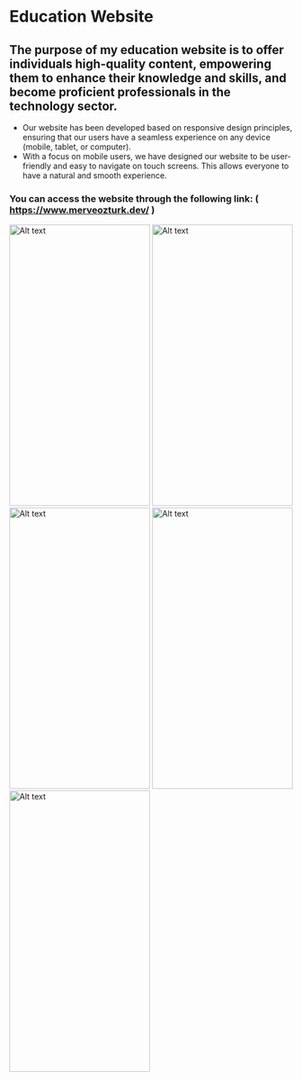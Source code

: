 # Education Website
**The purpose of my education website is to offer individuals high-quality content, empowering them to enhance their knowledge and skills, and become proficient professionals in the technology sector.**
-----------------------------------------------------------------------------------------------------------------------------------------------------------------------------
* Our website has been developed based on responsive design principles, ensuring that our users have a seamless experience on any device (mobile, tablet, or computer).
* With a focus on mobile users, we have designed our website to be user-friendly and easy to navigate on touch screens. This allows everyone to have a natural and smooth experience.

### You can access the website through the following link: ( https://www.merveozturk.dev/ )

<img title="a title" alt="Alt text" src="https://github.com/mrvozturk/bbc_blog/assets/133267808/a2da3c7d-32dd-4dc4-8aaf-586e3a1f0bbf" width="250px" height="500px">
<img title="a title" alt="Alt text" src="https://github.com/mrvozturk/bbc_blog/assets/133267808/1a68699f-67b5-465e-aca2-da7e85cab4af"width="250px" height="500px">
<img title="a title" alt="Alt text" src="https://github.com/mrvozturk/bbc_blog/assets/133267808/a634ecca-e299-424b-b486-ad7e687189b8"width="250px" height="500px">
<img title="a title" alt="Alt text" src="https://github.com/mrvozturk/bbc_blog/assets/133267808/67bcf3b2-996f-47c8-b7de-cde32a45fec1"width="250px" height="500px">
<img title="a title" alt="Alt text" src="https://github.com/mrvozturk/bbc_blog/assets/133267808/6fc1683f-b4b0-4367-a853-03133a48e486"width="250px" height="500px">
